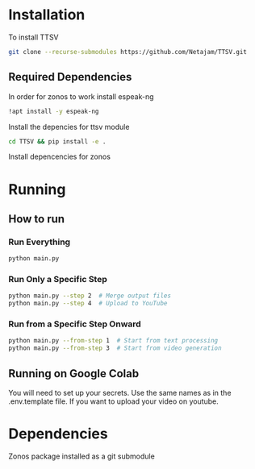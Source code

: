 # Installation
To install TTSV
```bash
git clone --recurse-submodules https://github.com/Netajam/TTSV.git
```
## Required Dependencies
In order for zonos to work install espeak-ng
```bash
!apt install -y espeak-ng
```
Install the depencies for ttsv module
```bash
cd TTSV && pip install -e .
```
Install depencencies for zonos
# Running
## How to run

### **Run Everything**
```sh
python main.py
```

### **Run Only a Specific Step**
```sh
python main.py --step 2  # Merge output files
python main.py --step 4  # Upload to YouTube
```

### **Run from a Specific Step Onward**
```sh
python main.py --from-step 1  # Start from text processing
python main.py --from-step 3  # Start from video generation
```

## Running on Google Colab
You will need to set up your secrets. Use the same names as in the .env.template file. If you want to upload your video on youtube.
# Dependencies

Zonos package installed as a git submodule

